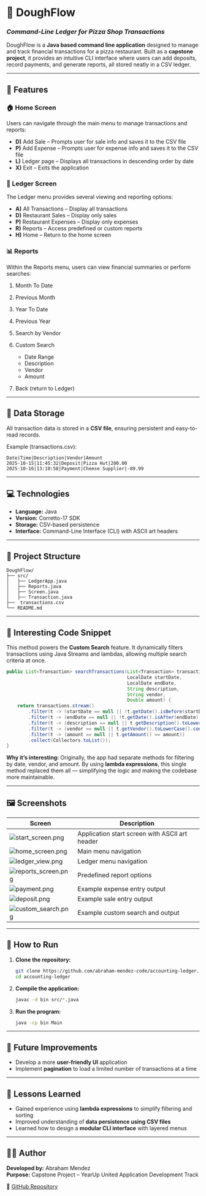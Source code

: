 # 🍕 DoughFlow
### *Command-Line Ledger for Pizza Shop Transactions*

DoughFlow is a **Java based command line application** designed to manage and track financial transactions for a pizza restaurant. Built as a **capstone project**, it provides an intuitive CLI interface where users can add deposits, record payments, and generate reports, all stored neatly in a CSV ledger.

---

## 🧾 Features

### 🏠 Home Screen
Users can navigate through the main menu to manage transactions and reports:
- **D)** Add Sale – Prompts user for sale info and saves it to the CSV file
- **P)** Add Expense – Prompts user for expense info and saves it to the CSV file
- **L)** Ledger page – Displays all transactions in descending order by date
- **X)** Exit – Exits the application

### 📘 Ledger Screen
The Ledger menu provides several viewing and reporting options:
- **A)** All Transactions – Display all transactions
- **D)** Restaurant Sales – Display only sales
- **P)** Restaurant Expenses – Display only expenses
- **R)** Reports – Access predefined or custom reports
- **H)** Home – Return to the home screen

### 📊 Reports
Within the Reports menu, users can view financial summaries or perform searches:
1. Month To Date
2. Previous Month
3. Year To Date
4. Previous Year
5. Search by Vendor
6. Custom Search

   - Date Range
   - Description
   - Vendor
   - Amount
0. Back (return to Ledger)

---

## 💾 Data Storage
All transaction data is stored in a **CSV file**, ensuring persistent and easy-to-read records.

Example (transactions.csv):
```
Date|Time|Description|Vendor|Amount
2025-10-15|11:45:32|Deposit|Pizza Hut|200.00
2025-10-16|13:10:58|Payment|Cheese Supplier|-89.99
```

---

## 💻 Technologies
- **Language:** Java
- **Version:** Corretto-17 SDK
- **Storage:** CSV-based persistence
- **Interface:** Command-Line Interface (CLI) with ASCII art headers

---

## 📁 Project Structure

```plaintext
DoughFlow/
├── src/
│   ├── LedgerApp.java
│   ├── Reports.java
│   ├── Screen.java
│   ├── Transaction.java
├──  transactions.csv
└── README.md
```

---

## 🧩 Interesting Code Snippet

This method powers the **Custom Search** feature. It dynamically filters transactions using Java Streams and lambdas, allowing multiple search criteria at once.

```java
public List<Transaction> searchTransactions(List<Transaction> transactions, 
                                            LocalDate startDate, 
                                            LocalDate endDate, 
                                            String description, 
                                            String vendor, 
                                            Double amount) {
    return transactions.stream()
        .filter(t -> (startDate == null || !t.getDate().isBefore(startDate)))
        .filter(t -> (endDate == null || !t.getDate().isAfter(endDate)))
        .filter(t -> (description == null || t.getDescription().toLowerCase().contains(description.toLowerCase())))
        .filter(t -> (vendor == null || t.getVendor().toLowerCase().contains(vendor.toLowerCase())))
        .filter(t -> (amount == null || t.getAmount() == amount))
        .collect(Collectors.toList());
}
```

**Why it’s interesting:**
Originally, the app had separate methods for filtering by date, vendor, and amount.
By using **lambda expressions**, this single method replaced them all — simplifying the logic and making the codebase more maintainable.

---

## 🖼️ Screenshots

| Screen | Description                                    |
|--------|------------------------------------------------|
| ![start_screen.png](data/start_screen.png) | Application start screen with ASCII art header |
| ![home_screen.png](data/home_screen.png) | Main menu navigation                           |
| ![ledger_view.png](data/ledger_view.png) | Ledger menu navigation                         |
| ![reports_screen.png](data/reports_screen.png) | Predefined report options                      |
| ![payment.png](data/payment.png) | Example expense entry output                   |
| ![deposit.png](data/deposit.png) | Example sale entry output                      |
| ![custom_search.png](data/custom_search.png) | Example custom search and output               |


---

## 🚀 How to Run

1. **Clone the repository:**
   ```bash
   git clone https://github.com/abraham-mendez-code/accounting-ledger.git
   cd accounting-ledger
   ```

2. **Compile the application:**
   ```bash
   javac -d bin src/*.java
   ```

3. **Run the program:**
   ```bash
   java -cp bin Main
   ```

---

## 🔮 Future Improvements
- Develop a more **user-friendly UI** application
- Implement **pagination** to load a limited number of transactions at a time


---

## 🧠 Lessons Learned
- Gained experience using **lambda expressions** to simplify filtering and sorting
- Improved understanding of **data persistence using CSV files**
- Learned how to design a **modular CLI interface** with layered menus

---

## 👨‍💻 Author
**Developed by:** Abraham Mendez  
**Purpose:** Capstone Project – YearUp United Application Development Track

🔗 [GitHub Repository](https://github.com/abraham-mendez-code/accounting-ledger)
